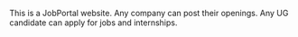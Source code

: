 This is a JobPortal website. Any company can post their openings. Any UG candidate can apply for jobs and internships.